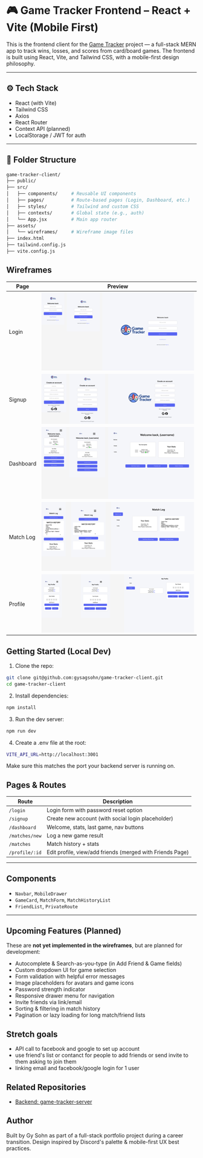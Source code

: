 # 🎮 Game Tracker Frontend – React + Vite (Mobile First)

This is the frontend client for the [Game Tracker](https://github.com/gysagsohn/game-tracker-server) project — a full-stack MERN app to track wins, losses, and scores from card/board games. The frontend is built using React, Vite, and Tailwind CSS, with a mobile-first design philosophy.

---

## ⚙️ Tech Stack

- React (with Vite)
- Tailwind CSS
- Axios
- React Router
- Context API (planned)
- LocalStorage / JWT for auth

---

## 📁 Folder Structure

```bash
game-tracker-client/
├── public/
├── src/
│   ├── components/     # Reusable UI components
│   ├── pages/          # Route-based pages (Login, Dashboard, etc.)
│   ├── styles/         # Tailwind and custom CSS
│   ├── contexts/       # Global state (e.g., auth)
│   └── App.jsx         # Main app router
├── assets/
│   └── wireframes/     # Wireframe image files
├── index.html
├── tailwind.config.js
├── vite.config.js
```

## Wireframes
| Page        | Preview |
|-------------|---------|
| Login       | ![Login Page](assets/wireframes/LoginPage.png) |
| Signup      | ![Signup Page](assets/wireframes/SignupPage.png) |
| Dashboard   | ![Dashboard Page](assets/wireframes/DashboardPage.png) |
| Match Log   | ![Match Log Page](assets/wireframes/MatchLogPage.png) |
| Profile     | ![Profile Page](assets/wireframes/ProfilePage.png) |


## Getting Started (Local Dev)

1. Clone the repo:
``` bash 
git clone git@github.com:gysagsohn/game-tracker-client.git
cd game-tracker-client
```

2. Install dependencies:
``` bash
npm install
```

3. Run the dev server:
``` bash
npm run dev
```

4. Create a .env file at the root:
``` bash
VITE_API_URL=http://localhost:3001
```
Make sure this matches the port your backend server is running on.

## Pages & Routes

| Route           | Description                                      |
|----------------|--------------------------------------------------|
| `/login`        | Login form with password reset option            |
| `/signup`       | Create new account (with social login placeholder) |
| `/dashboard`    | Welcome, stats, last game, nav buttons           |
| `/matches/new`  | Log a new game result                            |
| `/matches`      | Match history + stats                            |
| `/profile/:id`  | Edit profile, view/add friends (merged with Friends Page) |

---

## Components

- `Navbar`, `MobileDrawer`  
- `GameCard`, `MatchForm`, `MatchHistoryList`  
- `FriendList`, `PrivateRoute`

---

## Upcoming Features (Planned)

These are **not yet implemented in the wireframes**, but are planned for development:

- Autocomplete & Search-as-you-type (in Add Friend & Game fields)
- Custom dropdown UI for game selection
- Form validation with helpful error messages
- Image placeholders for avatars and game icons
- Password strength indicator
- Responsive drawer menu for navigation
- Invite friends via link/email
- Sorting & filtering in match history
- Pagination or lazy loading for long match/friend lists

## Stretch goals
- API call to facebook and google to set up account
- use friend's list or contanct for people to add friends or send invite to them asking to join them
- linking email and facebook/google login for 1 user

## Related Repositories
- [Backend: game-tracker-server](https://github.com/gysagsohn/game-tracker-server)

## Author
Built by Gy Sohn as part of a full-stack portfolio project during a career transition. Design inspired by Discord's palette & mobile-first UX best practices.